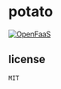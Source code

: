 # potato
[![OpenFaaS](https://img.shields.io/badge/MIT-cloud-blue.svg)](https://www.openfaas.com)
## license
    MIT
